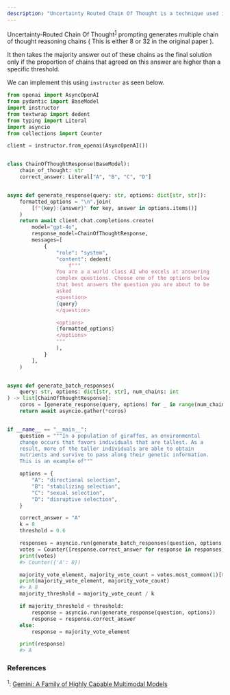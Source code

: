 ```yaml
---
description: "Uncertainty Routed Chain Of Thought is a technique used in the Gemini Paper to improve upon the conventional Chain Of Thought approach"
---
```


Uncertainty-Routed Chain Of Thought<sup><a href="https://storage.googleapis.com/deepmind-media/gemini/gemini_1_report.pdf">1</a></sup> prompting generates multiple chain of thought reasoning chains ( This is either 8 or 32 in the original paper ).

It then takes the majority answer out of these chains as the final solution only if the proportion of chains that agreed on this answer are higher than a specific threshold.

We can implement this using `instructor` as seen below.

```python hl_lines="74-87"
from openai import AsyncOpenAI
from pydantic import BaseModel
import instructor
from textwrap import dedent
from typing import Literal
import asyncio
from collections import Counter

client = instructor.from_openai(AsyncOpenAI())


class ChainOfThoughtResponse(BaseModel):
    chain_of_thought: str
    correct_answer: Literal["A", "B", "C", "D"]


async def generate_response(query: str, options: dict[str, str]):
    formatted_options = "\n".join(
        [f"{key}:{answer}" for key, answer in options.items()]
    )
    return await client.chat.completions.create(
        model="gpt-4o",
        response_model=ChainOfThoughtResponse,
        messages=[
            {
                "role": "system",
                "content": dedent(
                    f"""
                You are a a world class AI who excels at answering
                complex questions. Choose one of the options below
                that best answers the question you are about to be
                asked
                <question>
                {query}
                </question>

                <options>
                {formatted_options}
                </options>
                """
                ),
            }
        ],
    )


async def generate_batch_responses(
    query: str, options: dict[str, str], num_chains: int
) -> list[ChainOfThoughtResponse]:
    coros = [generate_response(query, options) for _ in range(num_chains)]
    return await asyncio.gather(*coros)


if __name__ == "__main__":
    question = """In a population of giraffes, an environmental
    change occurs that favors individuals that are tallest. As a
    result, more of the taller individuals are able to obtain
    nutrients and survive to pass along their genetic information.
    This is an example of"""

    options = {
        "A": "directional selection",
        "B": "stabilizing selection",
        "C": "sexual selection",
        "D": "disruptive selection",
    }

    correct_answer = "A"
    k = 8
    threshold = 0.6

    responses = asyncio.run(generate_batch_responses(question, options, k))
    votes = Counter([response.correct_answer for response in responses])
    print(votes)
    #> Counter({'A': 8})

    majority_vote_element, majority_vote_count = votes.most_common(1)[0]
    print(majority_vote_element, majority_vote_count)
    #> A 8
    majority_threshold = majority_vote_count / k

    if majority_threshold < threshold:
        response = asyncio.run(generate_response(question, options))
        response = response.correct_answer
    else:
        response = majority_vote_element

    print(response)
    #> A
```

### References

<sup id="ref-1">1</sup>: [Gemini: A Family of Highly Capable Multimodal Models](https://storage.googleapis.com/deepmind-media/gemini/gemini_1_report.pdf)
